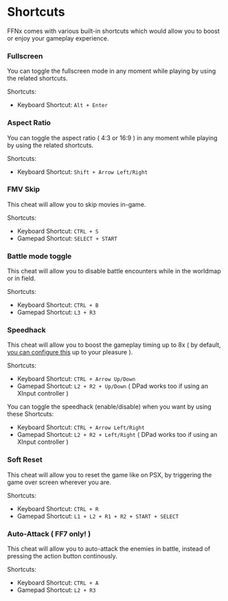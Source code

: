 # Shortcuts

FFNx comes with various built-in shortcuts which would allow you to boost or enjoy your gameplay experience.

### Fullscreen

You can toggle the fullscreen mode in any moment while playing by using the related shortcuts.

Shortcuts:

- Keyboard Shortcut: `Alt + Enter`

### Aspect Ratio

You can toggle the aspect ratio ( 4:3 or 16:9 ) in any moment while playing by using the related shortcuts.

Shortcuts:

- Keyboard Shortcut: `Shift + Arrow Left/Right`

### FMV Skip

This cheat will allow you to skip movies in-game.

Shortcuts:

- Keyboard Shortcut: `CTRL + S`
- Gamepad Shortcut: `SELECT + START`

### Battle mode toggle

This cheat will allow you to disable battle encounters while in the worldmap or in field.

Shortcuts:

- Keyboard Shortcut: `CTRL + B`
- Gamepad Shortcut: `L3 + R3`

### Speedhack

This cheat will allow you to boost the gameplay timing up to 8x ( by default, [you can configure this](<(https://github.com/julianxhokaxhiu/FFNx/blob/master/misc/FFNx.toml#L200)>) up to your pleasure ).

Shortcuts:

- Keyboard Shortcut: `CTRL + Arrow Up/Down`
- Gamepad Shortcut: `L2 + R2 + Up/Down` ( DPad works too if using an XInput controller )

You can toggle the speedhack (enable/disable) when you want by using these Shortcuts:

- Keyboard Shortcut: `CTRL + Arrow Left/Right`
- Gamepad Shortcut: `L2 + R2 + Left/Right` ( DPad works too if using an XInput controller )

### Soft Reset

This cheat will allow you to reset the game like on PSX, by triggering the game over screen wherever you are.

Shortcuts:

- Keyboard Shortcut: `CTRL + R`
- Gamepad Shortcut: `L1 + L2 + R1 + R2 + START + SELECT`

### Auto-Attack ( FF7 only! )

This cheat will allow you to auto-attack the enemies in battle, instead of pressing the action button continously.

Shortcuts:

- Keyboard Shortcut: `CTRL + A`
- Gamepad Shortcut: `L2 + R3`
